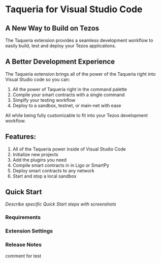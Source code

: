# Taqueria for Visual Studio Code

## A New Way to Build on Tezos

The Taqueria extension provides a seamless development workflow to easily build, test and deploy your Tezos applications.

## A Better Development Experience
The Taqueria extension brings all of the power of the Taqueria right into Visual Studio code so you can:
1. All the power of Taqueria right in the command palette 
2. Compile your smart contracts with a single command
3. Simplfy your testing workflow
4. Deploy to a sandbox, testnet, or main-net with ease

All while being fully customizable to fit into your Tezos development workflow.

## Features:
1. All of the Taqueria power inside of Visual Studio Code
2. Initialize new projects
3. Add the plugins you need
4. Compile smart contracts in in Ligo or SmartPy
5. Deploy smart contracts to any network
6. Start and stop a local sandbox

## Quick Start

*Describe specific Quick Start steps with screenshots*

### Requirements

### Extension Settings

### Release Notes
comment for test